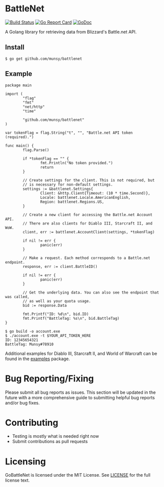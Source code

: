 BattleNet
=========
[![Build Status](https://travis-ci.org/munsy/battlenet.svg?branch=master)](https://travis-ci.org/munsy/battlenet) [![Go Report Card](https://goreportcard.com/badge/github.com/munsy/battlenet)](https://goreportcard.com/report/github.com/munsy/battlenet) [![GoDoc](https://godoc.org/github.com/munsy/battlenet?status.svg)](https://godoc.org/github.com/munsy/battlenet)

A Golang library for retrieving data from Blizzard's Battle.net API.

## Install
```
$ go get github.com/munsy/battlenet
```
## Example
```
package main

import (
        "flag"
        "fmt"
        "net/http"
        "time"

        "github.com/munsy/battlenet"
)

var tokenFlag = flag.String("t", "", "Battle.net API token (required).")

func main() {
        flag.Parse()

        if *tokenFlag == "" {
                fmt.Println("No token provided.")
                return
        }

        // Create settings for the client. This is not required, but
        // is necessary for non-default settings.
        settings := &battlenet.Settings{
                Client: &http.Client{Timeout: (10 * time.Second)},
                Locale: battlenet.Locale.AmericanEnglish,
                Region: battlenet.Regions.US,
        }

        // Create a new client for accessing the Battle.net Account API.
        // There are also clients for Diablo III, Starcraft II, and WoW.
        client, err := battlenet.AccountClient(settings, *tokenFlag)

        if nil != err {
                panic(err)
        }

        // Make a request. Each method corresponds to a Battle.net endpoint.
        response, err := client.BattleID()

        if nil != err {
                panic(err)
        }

        // Get the underlying data. You can also see the endpoint that was called,
        // as well as your quota usage.
        bid := response.Data

        fmt.Printf("ID: %d\n", bid.ID)
        fmt.Printf("BattleTag: %s\n", bid.BattleTag)
}

```
```
$ go build -o account.exe
$ ./account.exe -t $YOUR_API_TOKEN_HERE
ID: 12345654321
BattleTag: Munsy#78910
```

Additional examples for Diablo III, Starcraft II, and World of Warcraft can be 
found in the [examples](https://github.com/munsy/battlenet/blob/master/examples) 
package.

Bug Reporting/Fixing
====================
Please submit all bug reports as issues.
This section will be updated in the future with a more comprehensive guide to 
submitting helpful bug reports and/or bug fixes.

Contributing
============
* Testing is mostly what is needed right now
* Submit contributions as pull requests

Licensing
=========
GoBattleNet is licensed under the MIT License. See
[LICENSE](https://github.com/munsy/battlenet/blob/master/LICENSE) for the full
license text.
